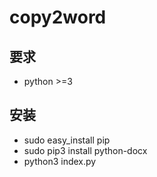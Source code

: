 # copy2word

## 要求
- python >=3

## 安装
- sudo easy_install pip
- sudo pip3 install python-docx
- python3 index.py
